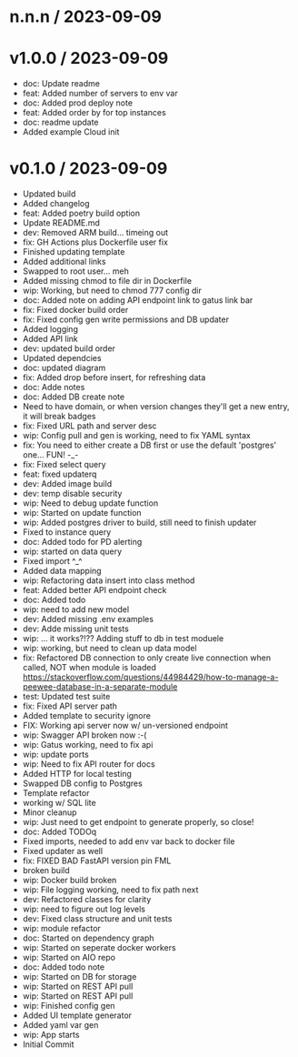 
n.n.n / 2023-09-09
==================



v1.0.0 / 2023-09-09
===================

  * doc: Update readme
  * feat: Added number of servers to env var
  * doc: Added prod deploy note
  * feat: Added order by for top instances
  * doc: readme update
  * Added example Cloud init

v0.1.0 / 2023-09-09
===================

  * Updated build
  * Added changelog
  * feat: Added poetry build option
  * Update README.md
  * dev: Removed ARM build... timeing out
  * fix: GH Actions plus Dockerfile user fix
  * Finished updating template
  * Added additional links
  * Swapped to root user... meh
  * Added missing chmod to file dir in Dockerfile
  * wip: Working, but need to chmod 777 config dir
  * doc: Added note on adding API endpoint link to gatus link bar
  * fix: Fixed docker build order
  * fix: Fixed config gen write permissions and DB updater
  * Added logging
  * Added API link
  * dev: updated build order
  * Updated dependcies
  * doc: updated diagram
  * fix: Added drop before insert, for refreshing data
  * doc: Adde notes
  * doc: Added DB create note
  * Need to have domain, or when version changes they'll get a new entry, it will break badges
  * fix: Fixed URL path and server desc
  * wip: Config pull and gen is working, need to fix YAML syntax
  * fix: You need to either create a DB first or use the default 'postgres' one... FUN! -_-
  * fix: Fixed select query
  * feat: fixed updaterq
  * dev: Added image build
  * dev: temp disable security
  * wip: Need to debug update function
  * wip: Started on update function
  * wip: Added postgres driver to build, still need to finish updater
  * Fixed to instance query
  * doc: Added todo for PD alerting
  * wip: started on data query
  * Fixed import ^_^
  * Added data mapping
  * wip: Refactoring data insert into class method
  * feat: Added better API endpoint check
  * doc: Added todo
  * wip: need to add new model
  * dev: Added missing .env examples
  * dev: Adde missing unit tests
  * wip: ... it works?!?? Adding stuff to db in test moduele
  * wip: working, but need to clean up data model
  * fix: Refactored DB connection to only create live connection when called, NOT when module is loaded https://stackoverflow.com/questions/44984429/how-to-manage-a-peewee-database-in-a-separate-module
  * test: Updated test suite
  * fix: Fixed API server path
  * Added template to security ignore
  * FIX: Working api server now w/ un-versioned endpoint
  * wip: Swagger API broken now :-(
  * wip: Gatus working, need to fix api
  * wip: update ports
  * wip: Need to fix API router for docs
  * Added HTTP for local testing
  * Swapped DB config to Postgres
  * Template refactor
  * working w/ SQL lite
  * Minor cleanup
  * wip: Just need to get endpoint to generate properly, so close!
  * doc: Added TODOq
  * Fixed imports, needed to add env var back to docker file
  * Fixed updater as well
  * fix: FIXED BAD FastAPI version pin FML
  * broken build
  * wip: Docker build broken
  * wip: File logging working, need to fix path next
  * dev: Refactored classes for clarity
  * wip: need to figure out log levels
  * dev: Fixed class structure and unit tests
  * wip: module refactor
  * doc: Started on dependency graph
  * wip: Started on seperate docker workers
  * wip: Started on AIO repo
  * doc: Added todo note
  * wip: Started on DB for storage
  * wip: Started on REST API pull
  * wip: Started on REST API pull
  * wip: Finished config gen
  * Added UI template generator
  * Added yaml var gen
  * wip: App starts
  * Initial Commit
